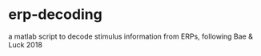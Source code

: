# erp-decoding
a matlab script to decode stimulus information from ERPs, following Bae &amp; Luck 2018
